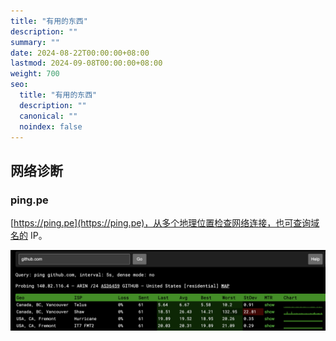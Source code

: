 ```yaml
---
title: "有用的东西"
description: ""
summary: ""
date: 2024-08-22T00:00:00+08:00
lastmod: 2024-09-08T00:00:00+08:00
weight: 700
seo:
  title: "有用的东西"
  description: ""
  canonical: ""
  noindex: false
---
```


## 网络诊断

### ping.pe

[https://ping.pe](https://ping.pe)，从多个地理位置检查网络连接，也可查询域名的 IP。

![ping-pe](/images/misc/ping-pe.png)
